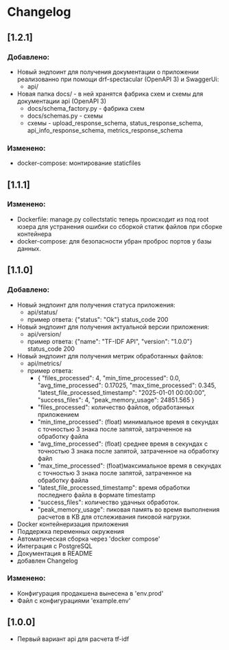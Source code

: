 # Changelog

## [1.2.1]
### Добавлено:
- Новый эндпоинт для получения документации о приложении реализованно при помощи drf-spectacular (OpenAPI 3) и  SwaggerUi: 
  - api/
- Новая папка docs/ - в ней хранятся фабрика схем и схемы для документации api (OpenAPI 3)
  - docs/schema_factory.py - фабрика схем
  - docs/schemas.py - схемы
  - схемы - upload_response_schema, status_response_schema, api_info_response_schema, metrics_response_schema
### Изменено:
- docker-compose: монтирование staticfiles


## [1.1.1]
### Изменено:
- Dockerfile: manage.py collectstatic теперь происходит из под root юзера для устранения ошибки со сборкой статик файлов при сборке контейнера 
- docker-compose: для безопасности убран проброс портов у базы данных.


## [1.1.0]
### Добавлено:
- Новый эндпоинт для получения статуса приложения: 
  - api/status/
  - пример ответа: {"status": "Ok"} status_code 200 
- Новый эндпоинт для получения актуальной версии приложения: 
  - api/version/
  - пример ответа: {"name": "TF-IDF API", "version": "1.0.0"} status_code 200 
- Новый эндпоинт для получения метрик обработанных файлов: 
  - api/metrics/
  - пример ответа: 
    - {
    "files_processed": 4,
    "min_time_processed": 0.0,
    "avg_time_processed": 0.17025,
    "max_time_processed": 0.345,
    "latest_file_processed_timestamp": "2025-01-01 00:00:00",
    "success_files": 4,
    "peak_memory_usage": 24851.565
}
    - "files_processed": количество файлов, обработанных приложением
    - "min_time_processed": (float) минимальное время в секундах с точностью 3 знака после
запятой, затраченное на обработку файла
    - "avg_time_processed": (float) среднее время в секундах с точностью 3 знака после запятой,
затраченное на обработку файл
    - "max_time_processed": (float)максимальное время в секундах с точностью 3 знака после
запятой, затраченное на обработку файла
    - "latest_file_processed_timestamp": время обработки последнего файла в формате timestamp
    - "success_files": количество удачных обработок.
    - "peak_memory_usage": пиковая память во время выполнения расчетов в KB для отслеживания пиковой нагрузки.
- Docker контейнеризация приложения
- Поддержка переменных окружения
- Автоматическая сборка через 'docker compose'
- Интеграция с PostgreSQL
- Документация в README
- добавлен Changelog

### Изменено:
- Конфигурация продакшена вынесена в 'env.prod'
- Файл с конфигурациями 'example.env'

## [1.0.0]
- Первый вариант api для расчета tf-idf